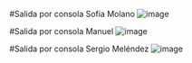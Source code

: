 #Salida por consola Sofia Molano
![image](https://github.com/user-attachments/assets/a5723d97-f6c5-4ae1-b69a-1e1c8f973f30)

#Salida por consola Manuel
![image](https://github.com/user-attachments/assets/69a70ef4-31e7-4a1b-a942-29c787cf6d90)


#Salida por consola Sergio Meléndez
![image](https://github.com/user-attachments/assets/19f314fe-abda-4f0b-abed-55742900a1c3)
